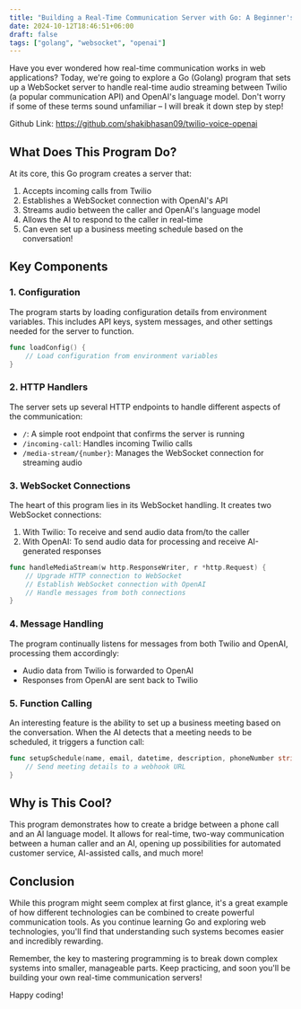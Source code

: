 ```yaml
---
title: "Building a Real-Time Communication Server with Go: A Beginner's Guide"
date: 2024-10-12T18:46:51+06:00
draft: false
tags: ["golang", "websocket", "openai"]
---
```


Have you ever wondered how real-time communication works in web applications? Today, we're going to explore a Go (Golang) program that sets up a WebSocket server to handle real-time audio streaming between Twilio (a popular communication API) and OpenAI's language model. Don't worry if some of these terms sound unfamiliar – I will break it down step by step!


Github Link: https://github.com/shakibhasan09/twilio-voice-openai

## What Does This Program Do?

At its core, this Go program creates a server that:

1. Accepts incoming calls from Twilio
2. Establishes a WebSocket connection with OpenAI's API
3. Streams audio between the caller and OpenAI's language model
4. Allows the AI to respond to the caller in real-time
5. Can even set up a business meeting schedule based on the conversation!

## Key Components

### 1. Configuration

The program starts by loading configuration details from environment variables. This includes API keys, system messages, and other settings needed for the server to function.

```go
func loadConfig() {
    // Load configuration from environment variables
}
```

### 2. HTTP Handlers

The server sets up several HTTP endpoints to handle different aspects of the communication:

- `/`: A simple root endpoint that confirms the server is running
- `/incoming-call`: Handles incoming Twilio calls
- `/media-stream/{number}`: Manages the WebSocket connection for streaming audio

### 3. WebSocket Connections

The heart of this program lies in its WebSocket handling. It creates two WebSocket connections:

1. With Twilio: To receive and send audio data from/to the caller
2. With OpenAI: To send audio data for processing and receive AI-generated responses

```go
func handleMediaStream(w http.ResponseWriter, r *http.Request) {
    // Upgrade HTTP connection to WebSocket
    // Establish WebSocket connection with OpenAI
    // Handle messages from both connections
}
```

### 4. Message Handling

The program continually listens for messages from both Twilio and OpenAI, processing them accordingly:

- Audio data from Twilio is forwarded to OpenAI
- Responses from OpenAI are sent back to Twilio

### 5. Function Calling

An interesting feature is the ability to set up a business meeting based on the conversation. When the AI detects that a meeting needs to be scheduled, it triggers a function call:

```go
func setupSchedule(name, email, datetime, description, phoneNumber string) error {
    // Send meeting details to a webhook URL
}
```

## Why is This Cool?

This program demonstrates how to create a bridge between a phone call and an AI language model. It allows for real-time, two-way communication between a human caller and an AI, opening up possibilities for automated customer service, AI-assisted calls, and much more!

## Conclusion

While this program might seem complex at first glance, it's a great example of how different technologies can be combined to create powerful communication tools. As you continue learning Go and exploring web technologies, you'll find that understanding such systems becomes easier and incredibly rewarding.

Remember, the key to mastering programming is to break down complex systems into smaller, manageable parts. Keep practicing, and soon you'll be building your own real-time communication servers!

Happy coding!